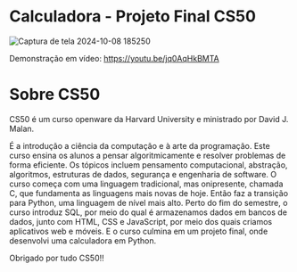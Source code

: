# Calculadora - Projeto Final CS50

![Captura de tela 2024-10-08 185250](https://github.com/user-attachments/assets/361d589d-4eba-476c-b8de-5c74eb1c8ff3)

Demonstração em vídeo: https://youtu.be/jq0AqHkBMTA


# Sobre CS50
CS50 é um curso openware da Harvard University e ministrado por David J. Malan.

É a introdução a ciência da computação e à arte da programação. Este curso ensina os alunos a pensar algoritmicamente e resolver problemas de forma eficiente. Os tópicos incluem pensamento computacional, abstração, algoritmos, estruturas de dados, segurança e engenharia de software. O curso começa com uma linguagem tradicional, mas onipresente, chamada C, que fundamenta as linguagens mais novas de hoje. Então faz a transição para Python, uma linguagem de nível mais alto. Perto do fim do semestre, o curso introduz SQL, por meio do qual é armazenamos dados em bancos de dados, junto com HTML, CSS e JavaScript, por meio dos quais criamos aplicativos web e móveis. E o curso culmina em um projeto final, onde desenvolvi uma calculadora em Python.

Obrigado por tudo CS50!!
